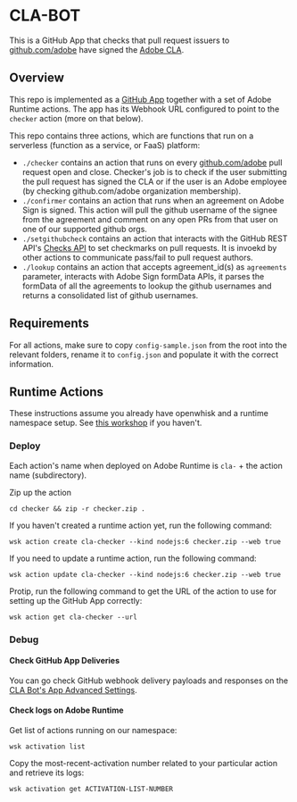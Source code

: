 # CLA-BOT

This is a GitHub App that checks that pull request issuers to [github.com/adobe](https://github.com/adobe) have signed the [Adobe CLA](http://opensource.adobe.com/cla.html).

## Overview

This repo is implemented as a [GitHub App](https://github.com/organizations/adobe/settings/apps/adobe-cla-bot)
together with a set of Adobe Runtime actions. The app has its Webhook URL
configured to point to the `checker` action (more on that below).

This repo contains three actions, which are functions that run on a serverless
(function as a service, or FaaS) platform:

- `./checker` contains an action that runs on every [github.com/adobe](https://github.com/adobe)
    pull request open and close. Checker's job is to check if the user submitting
    the pull request has signed the CLA or if the user is an Adobe employee (by
    checking github.com/adobe organization membership).
- `./confirmer` contains an action that runs when an agreement on Adobe Sign is
    signed. This action will pull the github username of the signee from the
    agreement and comment on any open PRs from that user on one of our supported
    github orgs.
- `./setgithubcheck` contains an action that interacts with the GitHub REST API's
    [Checks API](https://developer.github.com/v3/checks/runs) to set checkmarks
    on pull requests. It is invoekd by other actions to communicate pass/fail to
    pull request authors.
- `./lookup` contains an action that accepts agreement_id(s) as `agreements` parameter, interacts with Adobe Sign formData APIs, it parses the formData of all the agreements to lookup the github usernames and returns a consolidated list of github usernames.

## Requirements

For all actions, make sure to copy `config-sample.json` from the root into the
relevant folders, rename it to `config.json` and populate it with the correct
information.

## Runtime Actions

These instructions assume you already have openwhisk and a runtime namespace
setup. See [this workshop](https://hirenoble.github.io/Marriott-Workshop/) if
you haven't.

### Deploy

Each action's name when deployed on Adobe Runtime is `cla-` + the action name
(subdirectory).

Zip up the action

```
cd checker && zip -r checker.zip .
```

If you haven't created a runtime action yet, run the following command:

```
wsk action create cla-checker --kind nodejs:6 checker.zip --web true
```

If you need to update a runtime action, run the following command:

```
wsk action update cla-checker --kind nodejs:6 checker.zip --web true
```

Protip, run the following command to get the URL of the action to use for
setting up the GitHub App correctly:

```
wsk action get cla-checker --url
```

### Debug

#### Check GitHub App Deliveries

You can go check GitHub webhook delivery payloads and responses on the [CLA Bot's
App Advanced
Settings](https://github.com/organizations/adobe/settings/apps/adobe-cla-bot/advanced).

#### Check logs on Adobe Runtime

Get list of actions running on our namespace:

```
wsk activation list
```

Copy the most-recent-activation number related to your particular action and
retrieve its logs:

```
wsk activation get ACTIVATION-LIST-NUMBER
```
